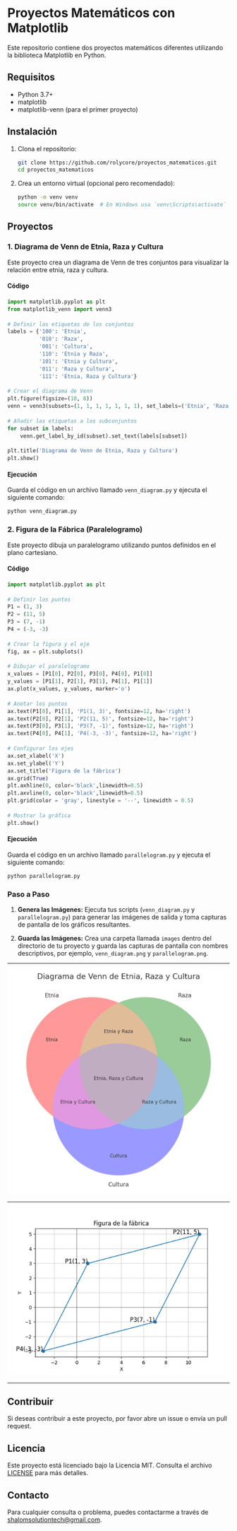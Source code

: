 # Proyectos Matemáticos con Matplotlib

Este repositorio contiene dos proyectos matemáticos diferentes utilizando la biblioteca Matplotlib en Python.

## Requisitos

- Python 3.7+
- matplotlib
- matplotlib-venn (para el primer proyecto)

## Instalación

1. Clona el repositorio:

   ```bash
   git clone https://github.com/rolycore/proyectos_matematicos.git
   cd proyectos_matematicos
   ```

2. Crea un entorno virtual (opcional pero recomendado):

   ```bash
   python -m venv venv
   source venv/bin/activate  # En Windows usa `venv\Scripts\activate`
   ```


## Proyectos

### 1. Diagrama de Venn de Etnia, Raza y Cultura

Este proyecto crea un diagrama de Venn de tres conjuntos para visualizar la relación entre etnia, raza y cultura.

#### Código

```python
import matplotlib.pyplot as plt
from matplotlib_venn import venn3

# Definir las etiquetas de los conjuntos
labels = {'100': 'Etnia', 
          '010': 'Raza', 
          '001': 'Cultura', 
          '110': 'Etnia y Raza', 
          '101': 'Etnia y Cultura', 
          '011': 'Raza y Cultura', 
          '111': 'Etnia, Raza y Cultura'}

# Crear el diagrama de Venn
plt.figure(figsize=(10, 8))
venn = venn3(subsets=(1, 1, 1, 1, 1, 1, 1), set_labels=('Etnia', 'Raza', 'Cultura'))

# Añadir las etiquetas a los subconjuntos
for subset in labels:
    venn.get_label_by_id(subset).set_text(labels[subset])

plt.title('Diagrama de Venn de Etnia, Raza y Cultura')
plt.show()
```

#### Ejecución

Guarda el código en un archivo llamado `venn_diagram.py` y ejecuta el siguiente comando:

```bash
python venn_diagram.py
```

### 2. Figura de la Fábrica (Paralelogramo)

Este proyecto dibuja un paralelogramo utilizando puntos definidos en el plano cartesiano.

#### Código

```python
import matplotlib.pyplot as plt

# Definir los puntos
P1 = (1, 3)
P2 = (11, 5)
P3 = (7, -1)
P4 = (-3, -3)

# Crear la figura y el eje
fig, ax = plt.subplots()

# Dibujar el paralelogramo
x_values = [P1[0], P2[0], P3[0], P4[0], P1[0]]
y_values = [P1[1], P2[1], P3[1], P4[1], P1[1]]
ax.plot(x_values, y_values, marker='o')

# Anotar los puntos
ax.text(P1[0], P1[1], 'P1(1, 3)', fontsize=12, ha='right')
ax.text(P2[0], P2[1], 'P2(11, 5)', fontsize=12, ha='right')
ax.text(P3[0], P3[1], 'P3(7, -1)', fontsize=12, ha='right')
ax.text(P4[0], P4[1], 'P4(-3, -3)', fontsize=12, ha='right')

# Configurar los ejes
ax.set_xlabel('X')
ax.set_ylabel('Y')
ax.set_title('Figura de la fábrica')
ax.grid(True)
plt.axhline(0, color='black',linewidth=0.5)
plt.axvline(0, color='black',linewidth=0.5)
plt.grid(color = 'gray', linestyle = '--', linewidth = 0.5)

# Mostrar la gráfica
plt.show()
```

#### Ejecución

Guarda el código en un archivo llamado `parallelogram.py` y ejecuta el siguiente comando:

```bash
python parallelogram.py
```


### Paso a Paso

1. **Genera las Imágenes:**
   Ejecuta tus scripts (`venn_diagram.py` y `parallelogram.py`) para generar las imágenes de salida y toma capturas de pantalla de los gráficos resultantes.

2. **Guarda las Imágenes:**
   Crea una carpeta llamada `images` dentro del directorio de tu proyecto y guarda las capturas de pantalla con nombres descriptivos, por ejemplo, `venn_diagram.png` y `parallelogram.png`.
---
<img src="diagramas/diagrama de veen.png">
<hr>

<img src="trigonometria/Figure_1.png">
<hr>


## Contribuir

Si deseas contribuir a este proyecto, por favor abre un issue o envía un pull request.

## Licencia

Este proyecto está licenciado bajo la Licencia MIT. Consulta el archivo [LICENSE](LICENSE) para más detalles.

## Contacto

Para cualquier consulta o problema, puedes contactarme a través de [shalomsolutiontech@gmail.com](mailto:shalomsolutiontech@gmail.com).

